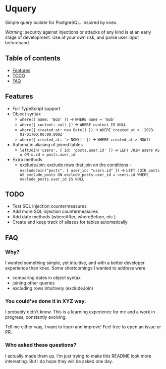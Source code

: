 # Uquery

Simple query builder for PostgreSQL. Inspired by knex.

_Warning_: security against injections or attacks of any kind is at an early stage of development. Use at your own risk, and parse user input beforehand.

## Table of contents

- [Features](#features)
- [TODO](#todo)
- [FAQ](#faq)

## Features

- Full TypeScript support
- Object syntax
  - `where({ name: 'Bob' })` -> `WHERE name = 'Bob'`
  - `where({ content: null })` -> `WHERE content IS NULL`
  - `where({ created_at: new Date() })` -> `WHERE created_at > '2023-01-01T00:00:00.000Z'`
  - `where({ created_at: '> NOW()' })` -> `WHERE created_at > NOW()`
- Automatic aliasing of joined tables
  - `leftJoin('users', { id: 'posts.user.id' })` -> `LEFT JOIN users AS u ON u.id = posts.user_id`
- Extra methods
  - excludeJoin: exclude rows that join on the conditions - `excludeJoin("posts", { user_id: "users.id" })` -> `LEFT JOIN posts AS exclude_posts ON exclude_posts.user_id = users.id
WHERE exclude_posts.user_id IS NULL`

## TODO

- Test SQL injection countermeasures
- Add more SQL injection countermeasures
- Add date methods (whereAfter, whereBefore, etc.)
- Create and keep track of aliases for tables automatically

## FAQ

### Why?

I wanted something simple, yet intuitive, and with a better developer experience than knex. Some shortcomings I wanted to address were:

- comparing dates in object syntax
- joining other queries
- excluding rows intuitively (excludeJoin)

### You could've done it in XYZ way.

I probably didn't know. This is a learning experience for me and a work in progress, constantly evolving.

Tell me either way, I want to learn and improve! Feel free to open an issue or PR.

### Who asked these questions?

I actually made them up. I'm just trying to make this README look more interesting. But I do hope they will be asked one day.
